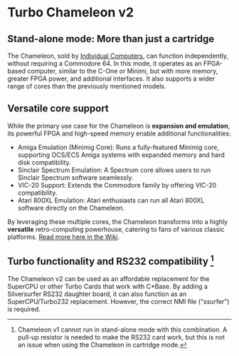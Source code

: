 # Turbo Chameleon v2

## Stand-alone mode: More than just a cartridge
The Chameleon, sold by [Individual Computers](https://icomp.de/shop-icomp/index.php/en/produkt-details/product/Turbo_Chameleon_64.html), can function independently, without requiring a Commodore 64. In this mode, it operates as an FPGA-based computer, similar to the C-One or Minimi, but with more memory, greater FPGA power, and additional interfaces. It also supports a wider range of cores than the previously mentioned models.

## Versatile core support
While the primary use case for the Chameleon is **expansion and emulation**, its powerful FPGA and high-speed memory enable additional functionalities:

- Amiga Emulation (Minimig Core): Runs a fully-featured Minimig core, supporting OCS/ECS Amiga systems with expanded memory and hard disk compatibility.
- Sinclair Spectrum Emulation: A Spectrum core allows users to run Sinclair Spectrum software seamlessly.
- VIC-20 Support: Extends the Commodore family by offering VIC-20 compatibility.
- Atari 800XL Emulation: Atari enthusiasts can run all Atari 800XL software directly on the Chameleon.

By leveraging these multiple cores, the Chameleon transforms into a highly **versatile** retro-computing powerhouse, catering to fans of various classic platforms. [Read more here in the Wiki](https://wiki.icomp.de/wiki/Chameleon).

## Turbo functionality and RS232 compatibility [^1]
The Chameleon v2 can be used as an affordable replacement for the SuperCPU or other Turbo Cards that work with C\*Base. By adding a Silversurfer RS232 daughter board, it can also function as an SuperCPU/Turbo232 replacement. However, the correct NMI file ("ssurfer") is required.

[^1]: Chameleon v1 cannot run in stand-alone mode with this combination. A pull-up resistor is needed to make the RS232 card work, but this is not an issue when using the Chameleon in cartridge mode.